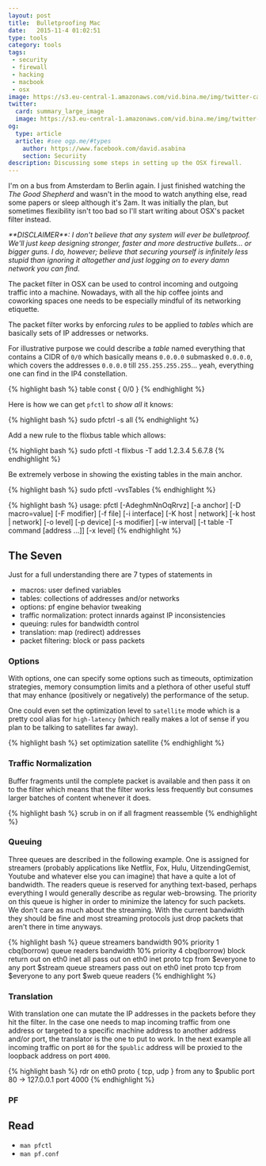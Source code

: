 ```yaml
---
layout: post
title:  Bulletproofing Mac
date:   2015-11-4 01:02:51
type: tools
category: tools
tags:
 - security
 - firewall
 - hacking
 - macbook
 - osx
image: https://s3.eu-central-1.amazonaws.com/vid.bina.me/img/twitter-cards/es6const_thumb.png
twitter:
  card: summary_large_image
  image: https://s3.eu-central-1.amazonaws.com/vid.bina.me/img/twitter-cards/es6const1.png
og:
  type: article
  article: #see ogp.me/#types
    author: https://www.facebook.com/david.asabina
    section: Securiity
description: Discussing some steps in setting up the OSX firewall.
---
```


I'm on a bus from Amsterdam to Berlin again. I just finished watching the
_The Good Shepherd_ and wasn't in the mood to watch anything else, read some
papers or sleep although it's 2am. It was initially the plan, but sometimes
flexibility isn't too bad so I'll start writing about OSX's packet filter
instead.

<cite>
**DISCLAIMER**: I don't believe that any system will ever be bulletproof.
We'll just keep designing stronger, faster and more destructive bullets... or 
bigger guns. I do, however; believe that securing yourself is infinitely less
stupid than ignoring it altogether and just logging on to every damn network
you can find.
</cite>

The packet filter in OSX can be used to control incoming and outgoing traffic
into a machine. Nowadays, with all the hip coffee joints and coworking
spaces one needs to be especially mindful of its networking etiquette.

The packet filter works by enforcing _rules_ to be applied to _tables_ which
are basically sets of IP addresses or networks.

For illustrative purpose we could describe a _table_ named everything that
contains a CIDR of `0/0` which basically means `0.0.0.0` submasked `0.0.0.0`,
which covers the addresses `0.0.0.0` till `255.255.255.255`... yeah, everything
one can find in the IP4 constellation.

{% highlight bash %}
table <everything> const { 0/0 }
{% endhighlight %}

Here is how we can get `pfctl` to _show all_ it knows:

{% highlight bash %}
sudo pfctrl -s all
{% endhighlight %}

Add a new rule to the flixbus table which allows:

{% highlight bash %}
sudo pfctl -t flixbus -T add 1.2.3.4 5.6.7.8
{% endhighlight %}

Be extremely verbose in showing the existing tables in the main anchor.

{% highlight bash %}
sudo pfctl -vvsTables
{% endhighlight %}


{% highlight bash %}
usage: pfctl [-AdeghmNnOqRrvz] [-a anchor] [-D macro=value] [-F modifier]
        [-f file] [-i interface] [-K host | network] [-k host | network]
        [-o level] [-p device] [-s modifier] [-w interval]
        [-t table -T command [address ...]] [-x level]
{% endhighlight %}

## The Seven
Just for a full understanding there are 7 types of statements in 

 - macros: user defined variables
 - tables: collections of addresses and/or networks
 - options: pf engine behavior tweaking
 - traffic normalization: protect innards against IP inconsistencies
 - queuing: rules for bandwidth control
 - translation: map (redirect) addresses
 - packet filtering: block or pass packets

### Options
With options, one can specify some options such as timeouts, optimization
strategies, memory consumption limits and a plethora of other useful stuff that
may enhance (positively or negatively) the performance of the setup.

One could even set the optimization level to `satellite` mode which is a
pretty cool alias for `high-latency` (which really makes a lot of sense if you
plan to be talking to satellites far away).

{% highlight bash %}
set optimization satellite
{% endhighlight %}


### Traffic Normalization
Buffer fragments until the complete packet is available and then pass it on to
the filter which means that the filter works less frequently but consumes
larger batches of content whenever it does.

{% highlight bash %}
scrub in on if all fragment reassemble
{% endhighlight %}

### Queuing
Three queues are described in the following example. One is assigned for
streamers (probably applications like Netflix, Fox, Hulu, UitzendingGemist,
Youtube and whatever else you can imagine) that have a quite a lot of
bandwidth. The readers queue is reserved for anything text-based, perhaps
everything I would generally describe as regular web-browsing. The priority on
this queue is higher in order to minimize the latency for such packets. We don't
care as much about the streaming. With the current bandwidth they should be
fine and most streaming protocols just drop packets that aren't there in time
anyways.

{% highlight bash %}
queue streamers bandwidth 90% priority 1 cbq(borrow)
queue readers bandwidth 10% priority 4 cbq(borrow)
block return out on eth0 inet all
pass out on eth0 inet proto tcp from $everyone to any port $stream queue streamers
pass out on eth0 inet proto tcp from $everyone to any port $web queue readers
{% endhighlight %}

### Translation
With translation one can mutate the IP addresses in the packets before they
hit the filter. In the case one needs to map incoming traffic from one address
or targeted to a specific machine address to another address and/or port, the
translator is the one to put to work. In the next example all incoming traffic
on port `80` for the `$public` address will be proxied to the loopback address
on port `4000`.

{% highlight bash %}
rdr on eth0 proto { tcp, udp } from any to $public port 80 -> 127.0.0.1 port 4000
{% endhighlight %}

### PF

## Read

 - `man pfctl`
 - `man pf.conf`
